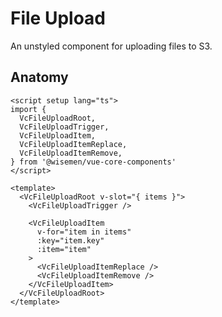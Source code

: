 # File Upload

An unstyled component for uploading files to S3.

<ComponentPreview name="file-upload/examples/main" />

## Anatomy

```vue
<script setup lang="ts">
import {
  VcFileUploadRoot,
  VcFileUploadTrigger,
  VcFileUploadItem,
  VcFileUploadItemReplace,
  VcFileUploadItemRemove,
} from '@wisemen/vue-core-components'
</script>

<template>
  <VcFileUploadRoot v-slot="{ items }">
    <VcFileUploadTrigger />

    <VcFileUploadItem
      v-for="item in items"
      :key="item.key"
      :item="item"
    >
      <VcFileUploadItemReplace />
      <VcFileUploadItemRemove />
    </VcFileUploadItem>
  </VcFileUploadRoot>
</template>
```

<!-- @include: ./file-upload-meta.md -->